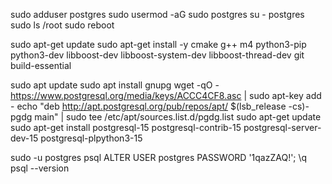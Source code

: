 sudo adduser postgres
sudo usermod -aG sudo postgres
su - postgres
sudo ls /root
sudo reboot


sudo apt-get update
sudo apt-get install -y cmake g++ m4 python3-pip python3-dev libboost-dev libboost-system-dev libboost-thread-dev git  build-essential 

sudo apt update
sudo apt install gnupg
wget -qO - https://www.postgresql.org/media/keys/ACCC4CF8.asc | sudo apt-key add -
echo "deb http://apt.postgresql.org/pub/repos/apt/ $(lsb_release -cs)-pgdg main" | sudo tee /etc/apt/sources.list.d/pgdg.list
sudo apt-get update
sudo apt-get install postgresql-15 postgresql-contrib-15 postgresql-server-dev-15 postgresql-plpython3-15  

sudo -u postgres psql
ALTER USER postgres PASSWORD '1qazZAQ!';
\q
psql --version